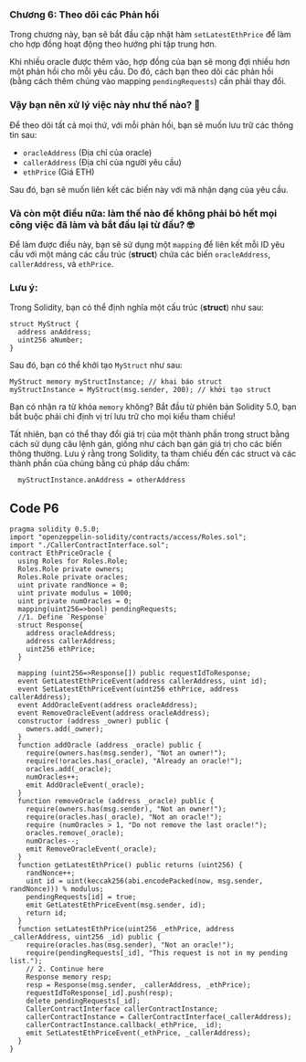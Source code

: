 ### Chương 6: Theo dõi các Phản hồi

Trong chương này, bạn sẽ bắt đầu cập nhật hàm `setLatestEthPrice` để làm cho hợp đồng hoạt động theo hướng phi tập trung hơn.

Khi nhiều oracle được thêm vào, hợp đồng của bạn sẽ mong đợi nhiều hơn một phản hồi cho mỗi yêu cầu. Do đó, cách bạn theo dõi các phản hồi (bằng cách thêm chúng vào mapping `pendingRequests`) cần phải thay đổi.

### Vậy bạn nên xử lý việc này như thế nào? 🤔

Để theo dõi tất cả mọi thứ, với mỗi phản hồi, bạn sẽ muốn lưu trữ các thông tin sau:

- `oracleAddress` (Địa chỉ của oracle)
- `callerAddress` (Địa chỉ của người yêu cầu)
- `ethPrice` (Giá ETH)

Sau đó, bạn sẽ muốn liên kết các biến này với mã nhận dạng của yêu cầu.

### Và còn một điều nữa: làm thế nào để không phải bỏ hết mọi công việc đã làm và bắt đầu lại từ đầu? 🤓

Để làm được điều này, bạn sẽ sử dụng một `mapping` để liên kết mỗi ID yêu cầu với một mảng các cấu trúc (**struct**) chứa các biến `oracleAddress`, `callerAddress`, và `ethPrice`.

### Lưu ý:

Trong Solidity, bạn có thể định nghĩa một cấu trúc (**struct**) như sau:

```solidity
struct MyStruct {
  address anAddress;
  uint256 aNumber;
}
```
Sau đó, bạn có thể khởi tạo `MyStruct` như sau:
```solidity
MyStruct memory myStructInstance; // khai báo struct
myStructInstance = MyStruct(msg.sender, 200); // khởi tạo struct
```
Bạn có nhận ra từ khóa `memory` không? Bắt đầu từ phiên bản Solidity 5.0, bạn bắt buộc phải chỉ định vị trí lưu trữ cho mọi kiểu tham chiếu!

Tất nhiên, bạn có thể thay đổi giá trị của một thành phần trong struct bằng cách sử dụng câu lệnh gán, giống như cách bạn gán giá trị cho các biến thông thường. 
Lưu ý rằng trong Solidity, ta tham chiếu đến các struct và các thành phần của chúng bằng cú pháp dấu chấm:
```solidity
  myStructInstance.anAddress = otherAddress
```
## Code P6
```solidity
pragma solidity 0.5.0;
import "openzeppelin-solidity/contracts/access/Roles.sol";
import "./CallerContractInterface.sol";
contract EthPriceOracle {
  using Roles for Roles.Role;
  Roles.Role private owners;
  Roles.Role private oracles;
  uint private randNonce = 0;
  uint private modulus = 1000;
  uint private numOracles = 0;
  mapping(uint256=>bool) pendingRequests;
  //1. Define `Response`
  struct Response{
    address oracleAddress;
    address callerAddress;
    uint256 ethPrice;
  }

  mapping (uint256=>Response[]) public requestIdToResponse;
  event GetLatestEthPriceEvent(address callerAddress, uint id);
  event SetLatestEthPriceEvent(uint256 ethPrice, address callerAddress);
  event AddOracleEvent(address oracleAddress);
  event RemoveOracleEvent(address oracleAddress);
  constructor (address _owner) public {
    owners.add(_owner);
  }
  function addOracle (address _oracle) public {
    require(owners.has(msg.sender), "Not an owner!");
    require(!oracles.has(_oracle), "Already an oracle!");
    oracles.add(_oracle);
    numOracles++;
    emit AddOracleEvent(_oracle);
  }
  function removeOracle (address _oracle) public {
    require(owners.has(msg.sender), "Not an owner!");
    require(oracles.has(_oracle), "Not an oracle!");
    require (numOracles > 1, "Do not remove the last oracle!");
    oracles.remove(_oracle);
    numOracles--;
    emit RemoveOracleEvent(_oracle);
  }
  function getLatestEthPrice() public returns (uint256) {
    randNonce++;
    uint id = uint(keccak256(abi.encodePacked(now, msg.sender, randNonce))) % modulus;
    pendingRequests[id] = true;
    emit GetLatestEthPriceEvent(msg.sender, id);
    return id;
  }
  function setLatestEthPrice(uint256 _ethPrice, address _callerAddress, uint256 _id) public {
    require(oracles.has(msg.sender), "Not an oracle!");
    require(pendingRequests[_id], "This request is not in my pending list.");
    // 2. Continue here
    Response memory resp;
    resp = Response(msg.sender, _callerAddress, _ethPrice);
    requestIdToResponse[_id].push(resp);
    delete pendingRequests[_id];
    CallerContractInterface callerContractInstance;
    callerContractInstance = CallerContractInterface(_callerAddress);
    callerContractInstance.callback(_ethPrice, _id);
    emit SetLatestEthPriceEvent(_ethPrice, _callerAddress);
  }
}

```
